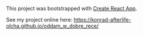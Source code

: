This project was bootstrapped with [Create React App](https://github.com/facebook/create-react-app).

See my project online here:
https://konrad-afterlife-olcha.github.io/oddam_w_dobre_rece/
